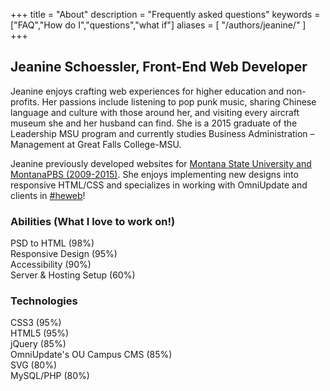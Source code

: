 +++
title = "About"
description = "Frequently asked questions"
keywords = ["FAQ","How do I","questions","what if"]
aliases = [
    "/authors/jeanine/" 
]
+++

Jeanine Schoessler, Front-End Web Developer
-----------

Jeanine enjoys crafting web experiences for higher education and non-profits. Her passions include listening to pop punk music, sharing Chinese language and culture with those around her, and visiting every aircraft museum she and her husband can find. She is a 2015 graduate of the Leadership MSU program and currently studies Business Administration – Management at Great Falls College-MSU.

Jeanine previously developed websites for [Montana State University and MontanaPBS (2009-2015)](https://www.linkedin.com/in/satinflame). She enjoys implementing new designs into responsive HTML/CSS and specializes in working with OmniUpdate and clients in [#heweb](https://twitter.com/search?q=%23heweb)!

<h3>Abilities (What I love to work on!)</h3>
<div class="progress progress-danger">
<div class="bar" style="width: 98%;">PSD to HTML <span class="sr-only">(98%)</span></div>
</div>
<div class="progress progress-danger">
<div class="bar" style="width: 95%;">Responsive Design <span class="sr-only">(95%)</span></div>
</div>
<div class="progress progress-danger">
<div class="bar" style="width: 90%;">Accessibility <span class="sr-only">(90%)</span></div>
</div>
<div class="progress progress-danger">
<div class="bar" style="width: 60%;">Server &amp; Hosting Setup <span class="sr-only">(60%)</span></div>
</div>
<h3>Technologies</h3>
<div class="progress progress-danger">
<div class="bar" style="width: 95%;">CSS3 <span class="sr-only">(95%)</span></div>
</div>
<div class="progress progress-danger">
<div class="bar" style="width: 95%;">HTML5 <span class="sr-only">(95%)</span></div>
</div>
<div class="progress progress-danger">
<div class="bar" style="width: 85%;">jQuery <span class="sr-only">(85%)</span></div>
</div>
<div class="progress progress-danger">
<div class="bar" style="width: 85%;">OmniUpdate's OU Campus CMS <span class="sr-only">(85%)</span></div>
</div>
<div class="progress progress-danger">
<div class="bar" style="width: 80%;">SVG <span class="sr-only">(80%)</span></div>
</div>
<div class="progress progress-danger">
<div class="bar" style="width: 80%;">MySQL/PHP <span class="sr-only">(80%)</span></div>
</div>